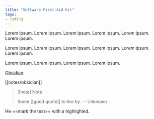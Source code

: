 ```yaml
---
title: "Software First-Aid Kit"
tags:
- coding
---
```


Lorem ipsum. Lorem ipsum. Lorem ipsum. Lorem ipsum. Lorem ipsum. Lorem ipsum.

Lorem ipsum. Lorem ipsum. Lorem ipsum. Lorem ipsum. Lorem ipsum. Lorem ipsum.

Lorem ipsum. Lorem ipsum. Lorem ipsum. Lorem ipsum.

[Obsidian](notes/obsidian.md)

[[notes/obsidian]]

> [!note] Note
> 
> Some [[good quote]] to live by.
> -- Unknown

He ==mark the text== with a highlighted.
